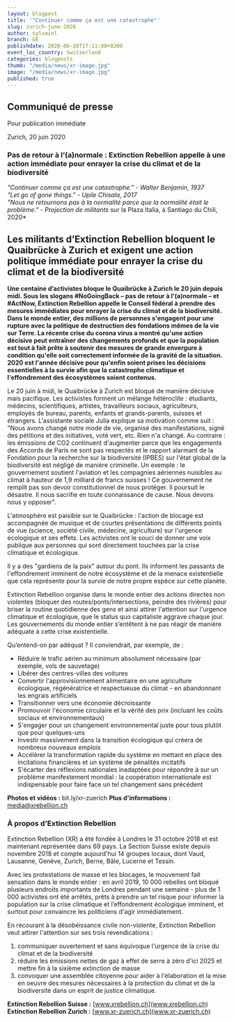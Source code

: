 ```yaml
---
layout: blogpost
title: '"Continuer comme ça est une catastrophe"'
slug: zurich-june-2020
author: sylvainl
branch: GE
publishdate: 2020-06-20T17:11:00+0200
event_loc_country: Switzerland
categories: blogposts
thumb: "/media/news/xr-image.jpg"
image: "/media/news/xr-image.jpg"
published: true
---
```


## Communiqué de presse

Pour publication immédiate

Zurich, 20 juin 2020

### Pas de retour à l’(a)normale : Extinction Rebellion appelle à une action immédiate pour enrayer la crise du climat et de la biodiversité

*"Continuer comme ça est une catastrophe." - Walter Benjamin, 1937*\
*"Let go of gone things." - Upile Chisala, 2017*\
*"Nous ne retournons pas à la normalité parce que la normalité était le problème." - Projection de militants* sur la Plaza Italia, à Santiago du Chili, 2020*

## Les militants d’Extinction Rebellion bloquent le Quaibrücke à Zurich et exigent une action politique immédiate pour enrayer la crise du climat et de la biodiversité

**Une centaine d’activistes bloque le Quaibrücke à Zurich le 20 juin depuis midi. Sous les slogans #NoGoingBack – pas de retour à l’(a)normale – et #ActNow, Extinction Rebellion appelle le Conseil fédéral à prendre des mesures immédiates pour enrayer la crise du climat et de la biodiversité. Dans le monde entier, des millions de personnes s'engagent pour une rupture avec la politique de destruction des fondations mêmes de la vie sur Terre. La récente crise du corona virus a montré qu'une action décisive peut entraîner des changements profonds et que la population est tout à fait prête à soutenir des mesures de grande envergure à condition qu'elle soit correctement informée de la gravité de la situation. 2020 est l'année décisive pour qu'enfin soient prises les décisions essentielles à la survie afin que la catastrophe climatique et l'effondrement des écosystèmes soient contenus.**

Le 20 juin à midi, le Quaibrücke à Zurich est bloqué de manière décisive mais pacifique. Les activistes forment un mélange hétéroclite : étudiants, médecins, scientifiques, artistes, travailleurs sociaux, agriculteurs, employés de bureau, parents, enfants et grands-parents, suisses et étrangers. L'assistante sociale Julia explique sa motivation comme suit : "Nous avons changé notre mode de vie, organisé des manifestations, signé des pétitions et des initiatives, voté vert, etc. Rien n'a changé. Au contraire : les émissions de CO2 continuent d'augmenter parce que les engagements des Accords de Paris ne sont pas respectés et le rapport alarmant de la Fondation pour la recherche sur la biodiversité (IPBES) sur l'état global de la biodiversité est négligé de manière criminelle. Un exemple : le gouvernement soutient l'aviation et les compagnies aériennes nuisibles au climat à hauteur de 1,9 milliard de francs suisses ! Ce gouvernement ne remplit pas son devoir constitutionnel de nous protéger. Il poursuit le désastre. Il nous sacrifie en toute connaissance de cause. Nous devons nous y
opposer".

L'atmosphère est paisible sur le Quaibrücke : l'action de blocage est accompagnée de musique et de courtes présentations de différents points de vue (science, société civile, médecine, agriculture) sur l'urgence écologique et ses effets. Les activistes ont le souci de donner une voix publique aux personnes qui sont directement touchées par la crise climatique et écologique.

Il y a des "gardiens de la paix" autour du pont. Ils informent les passants de l'effondrement imminent de notre écosystème et de la menace existentielle que cela représente pour la survie de notre propre espèce sur cette planète.

Extinction Rebellion organise dans le monde entier des actions directes non violentes (bloquer des routes/ponts/intersections, peindre des rivières) pour briser la routine quotidienne des gens et ainsi attirer l'attention sur l'urgence climatique et écologique, que le status quo capitaliste aggrave chaque jour. Les gouvernements du monde entier s’entêtent à ne pas réagir de manière adéquate à cette crise existentielle.

Qu’entend-on par adéquat ? Il conviendrait, par exemple, de :

* Réduire le trafic aérien au minimum absolument nécessaire (par exemple, vols de sauvetage)
* Libérer des centres-villes des voitures
* Convertir l'approvisionnement alimentaire en une agriculture écologique, régénératrice et respectueuse du climat - en abandonnant les engrais artificiels
* Transitionner vers une économie décroissante
* Promouvoir l'économie circulaire et la vérité des prix (incluant les coûts sociaux et environnementaux)
* S'engager pour un changement environnemental juste pour tous plutôt que pour quelques-uns
* Investir massivement dans la transition écologique qui créera de nombreux nouveaux emplois
* Accélérer la transformation rapide du système en mettant en place des incitations financières et un système de pénalités incitatifs
* S'écarter des réflexions nationales inadaptées pour répondre à sur un problème manifestement mondial : la coopération internationale est indispensable pour faire face un tel changement sans précédent

**Photos et vidéos :** bit.ly/xr-zuerich
**Plus d'informations :** media@xrebellion.ch

### À propos d’Extinction Rebellion

Extinction Rebellion (XR) a été fondée à Londres le 31 octobre 2018 et est maintenant représentée dans 69 pays. La Section Suisse existe depuis novembre 2018 et compte aujourd'hui 14 groupes locaux, dont Vaud, Lausanne, Genève, Zurich, Berne, Bâle, Lucerne et Tessin.

Avec les protestations de masse et les blocages, le mouvement fait sensation dans le monde entier : en avril 2019, 10 000 rebelles ont bloqué plusieurs endroits importants de Londres pendant une semaine - plus de 1 000 activistes ont été arrêtés, prêts à prendre un tel risque pour informer la population sur la crise climatique et l’effondrement écologique imminent, et surtout pour convaincre les politiciens d'agir immédiatement.

En recourant à la désobéissance civile non-violente, Extinction Rebellion veut attirer l'attention sur ses trois revendications :

1. communiquer ouvertement et sans équivoque l'urgence de la crise du climat et de la biodiversité
2. réduire les émissions nettes de gaz à effet de serre à zéro d'ici 2025 et mettre fin à la sixième extinction de masse
3. convoquer une assemblée citoyenne pour aider à l'élaboration et la mise en oeuvre des mesures nécessaires à la protection du climat et de la biodiversité dans un esprit de justice climatique.

**Extinction Rebellion Suisse :** [www.xrebellion.ch](www.xrebellion.ch)
**Extinction Rebellion Zurich :** [www.xr-zuerich.ch](www.xr-zuerich.ch)
